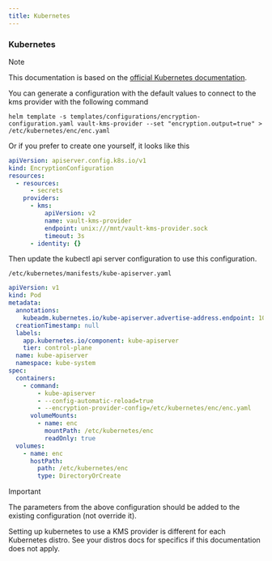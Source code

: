 ```yaml
---
title: Kubernetes
---
```


### Kubernetes

> [!NOTE]
> This documentation is based on the  [official Kubernetes documentation](https://kubernetes.io/docs/tasks/administer-cluster/encrypt-data/#use-the-new-encryption-configuration-file).

You can generate a configuration with the default values to connect to the kms provider with the following command
```shell
helm template -s templates/configurations/encryption-configuration.yaml vault-kms-provider --set "encryption.output=true" > /etc/kubernetes/enc/enc.yaml
```

Or if you prefer to create one yourself, it looks like this
```yaml
apiVersion: apiserver.config.k8s.io/v1
kind: EncryptionConfiguration
resources:
  - resources:
      - secrets
    providers:
      - kms:
          apiVersion: v2
          name: vault-kms-provider
          endpoint: unix:///mnt/vault-kms-provider.sock
          timeout: 3s
      - identity: {}
```

Then update the kubectl api server configuration to use this configuration.

`/etc/kubernetes/manifests/kube-apiserver.yaml`

```yaml
apiVersion: v1
kind: Pod
metadata:
  annotations:
    kubeadm.kubernetes.io/kube-apiserver.advertise-address.endpoint: 10.20.30.40:443
  creationTimestamp: null
  labels:
    app.kubernetes.io/component: kube-apiserver
    tier: control-plane
  name: kube-apiserver
  namespace: kube-system
spec:
  containers:
    - command:
        - kube-apiserver
        - --config-automatic-reload=true
        - --encryption-provider-config=/etc/kubernetes/enc/enc.yaml
      volumeMounts:
        - name: enc                          
          mountPath: /etc/kubernetes/enc
          readOnly: true
  volumes:
    - name: enc
      hostPath:
        path: /etc/kubernetes/enc
        type: DirectoryOrCreate
```

> [!IMPORTANT]
> The parameters from the above configuration should be added to the existing configuration (not override it).

Setting up kubernetes to use a KMS provider is different for each Kubernetes distro. See your distros docs for specifics if this documentation does not apply.
